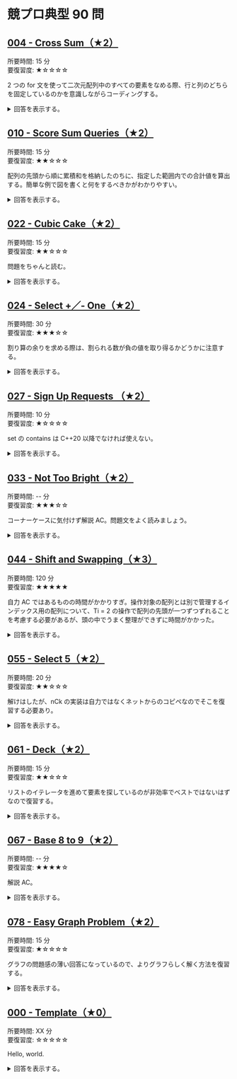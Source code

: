 # 競プロ典型 90 問 
## [004 - Cross Sum（★2）](https://atcoder.jp/contests/typical90/tasks/typical90_d)
所要時間: 15 分  
要復習度: ★☆☆☆☆

2 つの for 文を使って二次元配列中のすべての要素をなめる際、行と列のどちらを固定しているのかを意識しながらコーディングする。

<details>
<summary>
回答を表示する。
</summary>

```cpp
#include <bits/stdc++.h>

using namespace std;

int main() {
  int H, W;
  cin >> H >> W;
  vector<vector<int>> HW(H, vector<int>(W));
  vector<int> sum_of_row(H, 0), sum_of_column(W, 0);
  for (int i = 0; i < H; i++) {
    for (int j = 0; j < W; j++) {
      cin >> HW[i][j];
      sum_of_row[i] += HW[i][j];
      sum_of_column[j] += HW[i][j];
    }
  }

  for (int i = 0; i < H; i++) {
    for (int j = 0; j < W; j++) {
      cout << sum_of_row[i] + sum_of_column[j] - HW[i][j] << " ";
    }
    cout << endl;
  }

  return 0;
}
```
</details>

## [010 - Score Sum Queries（★2）](https://atcoder.jp/contests/typical90/tasks/typical90_j)
所要時間: 15 分  
要復習度: ★★☆☆☆

配列の先頭から順に累積和を格納したのちに、指定した範囲内での合計値を算出する。簡単な例で図を書くと何をするべきかがわかりやすい。

<details>
<summary>
回答を表示する。
</summary>

```cpp
#include <bits/stdc++.h>

using namespace std;

int main() {
  long long N;
  cin >> N;
  vector<long long> class_1_point(N+1, 0), class_2_point(N+1, 0);
  for (int i = 0; i < N; ++i) {
    int C, P;
    cin >> C >> P;

    if (C == 1) {
      class_1_point[i+1] = class_1_point[i] + P;
      class_2_point[i+1] = class_2_point[i];
    } else {
      class_2_point[i+1] = class_2_point[i] + P;
      class_1_point[i+1] = class_1_point[i];
    }
  }

  int Q;
  cin >> Q;
  for (int i = 0; i < Q; ++i) {
    int L, R;
    cin >> L >> R;
    cout << (class_1_point[R] - class_1_point[L-1]) << " ";
    cout << (class_2_point[R] - class_2_point[L-1]) << endl;
  }

  return 0;
}
```
</details>

## [022 - Cubic Cake（★2）](https://atcoder.jp/contests/typical90/tasks/typical90_v)
所要時間: 15 分  
要復習度: ★★☆☆☆

問題をちゃんと読む。

<details>
<summary>
回答を表示する。
</summary>

```cpp
#include <bits/stdc++.h>

using namespace std;

int main() {
  long long A, B, C;
  cin >> A >> B >> C;

  long long gcd;
  gcd = greatest_common_divisor(A, B);
  gcd = greatest_common_divisor(gcd, C);

  long long ans = A / gcd + B / gcd + C / gcd - 3;
  cout << ans << endl;

  return 0;
}
```
</details>

## [024 - Select +／- One（★2）](https://atcoder.jp/contests/typical90/tasks/typical90_x)
所要時間: 30 分  
要復習度: ★★★☆☆

割り算の余りを求める際は、割られる数が負の値を取り得るかどうかに注意する。

<details>
<summary>
回答を表示する。
</summary>

```cpp
#include <bits/stdc++.h>

using namespace std;

int main() {
  int N, K;
  cin >> N >> K;
  vector<int> A(N), B(N);
  for (int i = 0; i < N; i++) { cin >> A[i]; }
  for (int i = 0; i < N; i++) { cin >> B[i]; }

  vector<long long> diff(N);
  for (int i = 0; i < N; i++) { diff[i] = abs(A[i] - B[i]); }

  long long sum_of_diff = accumulate(diff.begin(), diff.end(), 0);
  if (K < sum_of_diff || (K - sum_of_diff) % 2) {
    cout << "No" << endl;
  } else {
    cout << "Yes" << endl;
  }

  return 0;
}
```
</details>

## [027 - Sign Up Requests （★2）](https://atcoder.jp/contests/typical90/tasks/typical90_aa)
所要時間: 10 分  
要復習度: ★☆☆☆☆

set の contains は C++20 以降でなければ使えない。

<details>
<summary>
回答を表示する。
</summary>

```cpp
#include <bits/stdc++.h>

using namespace std;

int main() {
  int N;
  cin >> N;

  set<string> usernames;
  for (int i = 1; i <= N; ++i) {
    string s;
    cin >> s;
    if (usernames.count(s) == 0) {
      cout << i << endl;
      usernames.insert(s);
    }
  }

  return 0;
}
```
</details>

## [033 - Not Too Bright（★2）](https://atcoder.jp/contests/typical90/tasks/typical90_ag)
所要時間: -- 分  
要復習度: ★★★☆☆

コーナーケースに気付けず解説 AC。問題文をよく読みましょう。

<details>
<summary>
回答を表示する。
</summary>

```cpp
#include <bits/stdc++.h>

using namespace std;

int main() {
  int H, W;
  cin >> H >> W;

  int h = (H % 2 == 0) ? H / 2: H / 2 + 1;
  int w = (W % 2 == 0) ? W / 2: W / 2 + 1;

  if (H == 1 || W == 1) {
    cout << H * W << endl;
  } else {
    cout << h * w << endl;
  }

  return 0;
}
```
</details>

## [044 - Shift and Swapping（★3）](https://atcoder.jp/contests/typical90/tasks/typical90_ar)
所要時間:  120 分  
要復習度: ★★★★★

自力 AC ではあるものの時間がかかりすぎ。操作対象の配列とは別で管理するインデックス用の配列について、Ti = 2 の操作で配列の先頭が一つずつずれることを考慮する必要があるが、頭の中でうまく整理ができずに時間がかかった。

<details>
<summary>
回答を表示する。
</summary>

```cpp
#include <bits/stdc++.h>

using namespace std;

struct txy {
  int t, x, y;
};

int main() {
  int n, q;
  cin >> n >> q;
  vector<int> a(n), indicies(n);
  for (int i = 0; i < n; i++) {
    cin >> a[i];
    indicies[i] = i;
  }
  vector<txy> txy(q);
  for (int i = 0; i < q; i++) cin >> txy[i].t >> txy[i].x >> txy[i].y;

  int left = 0;
  vector<int> ans;
  for (int i = 0; i < q; i++) {
    int t = txy[i].t;
    int x = txy[i].x;
    int y = txy[i].y;
    x--;
    y--;

    if (t == 1) {
      x = left + x;
      if (x > n - 1) x -= ((n - 1) + 1);
      y = left + y;
      if (y > n - 1) y -= ((n - 1) + 1);

      int tmp = indicies[x];
      indicies[x] = indicies[y];
      indicies[y] = tmp;
    }

    if (t == 2) {
      left--;
      if (left < 0) left = n - 1;
    }

    if (t == 3) {
      int idx = left + x;
      if (idx > n - 1) idx -= ((n - 1) + 1);
      ans.push_back(a[indicies[idx]]);
    }
  }

  for (int i = 0; i < (int)ans.size(); i++) {
    cout << ans[i] << endl;
  }

  return 0;
}
```
</details>

## [055 - Select 5（★2）](https://atcoder.jp/contests/typical90/tasks/typical90_bc)
所要時間: 20 分  
要復習度: ★★☆☆☆

解けはしたが、nCk の実装は自力ではなくネットからのコピペなのでそこを復習する必要あり。

<details>
<summary>
回答を表示する。
</summary>

```cpp
#include <bits/stdc++.h>

using namespace std;

void recursive_comb(int *indexes, int s, int rest, std::function<void(int *)> f) {
  if (rest == 0) {
    f(indexes);
  } else {
    if (s < 0) return;
    recursive_comb(indexes, s - 1, rest, f);
    indexes[rest - 1] = s;
    recursive_comb(indexes, s - 1, rest - 1, f);
  }
}

void foreach_comb(int n, int k, std::function<void(int *)> f) {
  int indexes[k];
  recursive_comb(indexes, n - 1, k, f);
}

int main() {
  long long N, P, Q;
  cin >> N >> P >> Q;
  vector<long long> A(N);
  for (int i = 0; i < N; i++) { cin >> A[i]; }

  long long ans = 0;
  foreach_comb(N, 5, [&](int *indexes) {
    long long remainder = 1; 
    for (int i = 0; i < 5; i++) {
      remainder *= A[indexes[i]];
      remainder %= P;
    }
    if (remainder == Q) { ans++; }
  });

  cout << ans << endl;

  return 0;
}
```
</details>

## [061 - Deck（★2）](https://atcoder.jp/contests/typical90/tasks/typical90_bi)
所要時間: 15 分  
要復習度: ★★☆☆☆

リストのイテレータを進めて要素を探しているのが非効率でベストではないはずなので復習する。

<details>
<summary>
回答を表示する。
</summary>

```cpp
#include <bits/stdc++.h>

using namespace std;

int main() {
  int Q;
  cin >> Q;

  list<int> l;
  vector<int> ans;
  for (int i = 0; i < Q; i++) {
    int t, x;
    cin >> t >> x;
    if (t == 1) { l.push_front(x); }
    if (t == 2) { l.push_back(x); }
    if (t == 3) {
      auto it = l.begin();
      advance(it, x - 1);
      ans.push_back(*it);
    }
  }

  for (auto a : ans) cout << a << endl;

  return 0;
}
```
</details>

## [067 - Base 8 to 9（★2）](https://atcoder.jp/contests/typical90/tasks/typical90_bo)
所要時間: -- 分  
要復習度: ★★★★☆

解説 AC。

<details>
<summary>
回答を表示する。
</summary>

```cpp
#include <bits/stdc++.h>

using namespace std;

long long base8to10(string n) {
  long long res = 0;
  long long base = 1;
  for (int i = n.size() - 1; i >= 0; --i) {
    res += (n[i] - '0') * base;
    base *= 8;
  }
  return res;
}

string base10to9(long long n) {
  string res = "";
  while (n > 0) {
    res += to_string((n % 9));
    n /= 9;
  }
  reverse(res.begin(), res.end());

  long long i = 0;
  while (res[i] == '0') { i++; }
  res.erase(0, i);

  if (res == "") res = "0";
  return res;
}

string eight_to_five(string n) {
  for (int i = 0; i < (int)n.size(); ++i) {
    if (n[i] == '8') n[i] = '5';
  }
  return n;
}

int main() {
  string N;
  int K;
  cin >> N >> K;

  string ans_str = N;
  long long ans_num;
  for (int i = 0; i < K; ++i) {
    ans_num = base8to10(ans_str);
    ans_str = base10to9(ans_num);
    ans_str = eight_to_five(ans_str);
  }

  cout << ans_str << endl;

  return 0;
}
```
</details>

## [078 - Easy Graph Problem（★2）](https://atcoder.jp/contests/typical90/tasks/typical90_bz)
所要時間: 15 分  
要復習度: ★☆☆☆☆

グラフの問題感の薄い回答になっているので、よりグラフらしく解く方法を復習する。

<details>
<summary>
回答を表示する。
</summary>

```cpp
#include <bits/stdc++.h>

using namespace std;

int main() {
  int N, M;
  cin >> N >> M;
  vector<int> tmp(N, 0);
  for (int i = 0; i < M; i++) {
    int a, b;
    cin >> a >> b;
    a--;
    b--;
    if (a > b) tmp[a]++;
    if (b > a) tmp[b]++;
  }

  int ans = 0;
  for (int i = 0; i < N; i++) {
    if (tmp[i] == 1) ans++;
  }

  cout << ans << endl;

  return 0;
}
```
</details>

## [000 - Template（★0）]()
所要時間: XX 分  
要復習度: ☆☆☆☆☆

Hello, world.

<details>
<summary>
回答を表示する。
</summary>

```cpp
#include <bits/stdc++.h>

using namespace std;

int main() {
  printf("Hello, world.\n")
  return 0;
}
```
</details>
